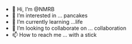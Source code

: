 - 👋 Hi, I’m @NMRB
- 👀 I’m interested in ... pancakes
- 🌱 I’m currently learning ...life
- 💞️ I’m looking to collaborate on ... collaboration
- 📫 How to reach me ... with a stick

<!---
NMRB/NMRB is a ✨ special ✨ repository because its `README.md` (this file) appears on your GitHub profile.
You can click the Preview link to take a look at your changes.
--->
